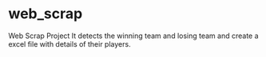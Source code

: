 # web_scrap

Web Scrap Project
It detects the winning team and losing team and create a excel file with details of their players.
